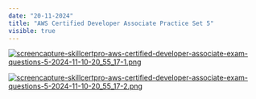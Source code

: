 ```yaml
---
date: "20-11-2024"
title: "AWS Certified Developer Associate Practice Set 5"
visible: true
---
```

<a href="/images/screencapture-skillcertpro-aws-certified-developer-associate-exam-questions-5-2024-11-10-20_55_17-1.png" target="_blank"><img src="/images/screencapture-skillcertpro-aws-certified-developer-associate-exam-questions-5-2024-11-10-20_55_17-1.png" alt="screencapture-skillcertpro-aws-certified-developer-associate-exam-questions-5-2024-11-10-20_55_17-1.png" /></a>

<a href="/images/screencapture-skillcertpro-aws-certified-developer-associate-exam-questions-5-2024-11-10-20_55_17-2.png" target="_blank"><img src="/images/screencapture-skillcertpro-aws-certified-developer-associate-exam-questions-5-2024-11-10-20_55_17-2.png" alt="screencapture-skillcertpro-aws-certified-developer-associate-exam-questions-5-2024-11-10-20_55_17-2.png" /></a>

